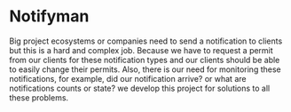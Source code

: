 # Notifyman

Big project ecosystems or companies need to send a notification to clients but this is a hard and complex job. Because we have to request a permit from our clients for these notification types and our clients should be able to easily change their permits. Also, there is our need for monitoring these notifications, for example, did our notification arrive? or what are notifications counts or state? we develop this project for solutions to all these problems.
